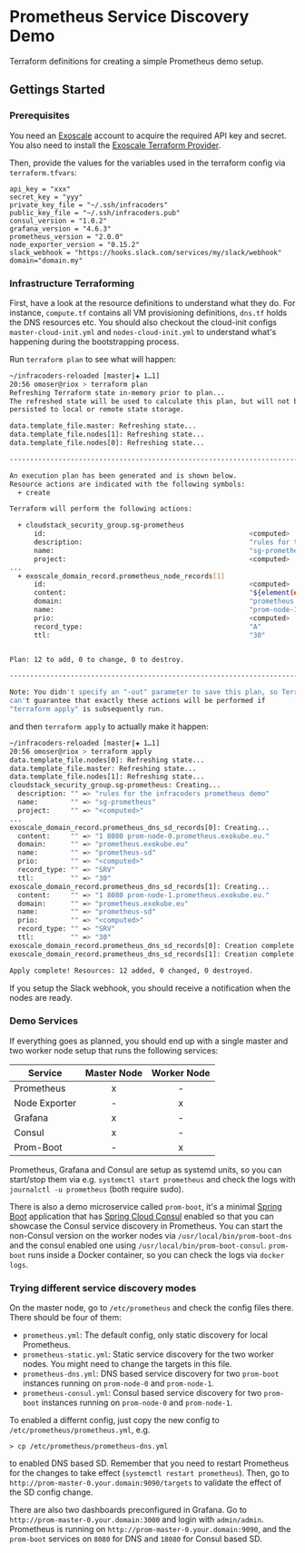 # Prometheus Service Discovery Demo

Terraform definitions for creating a simple Prometheus demo setup.

## Gettings Started

### Prerequisites
You need an [Exoscale](https://www.exoscale.ch/) account to acquire the required API key and secret. You also need to install the [Exoscale Terraform Provider](https://github.com/exoscale/terraform-provider-exoscale).

Then, provide the values for the variables used in the terraform config via `terraform.tfvars`:

```
api_key = "xxx"
secret_key = "yyy"
private_key_file = "~/.ssh/infracoders"
public_key_file = "~/.ssh/infracoders.pub"
consul_version = "1.0.2"
grafana_version = "4.6.3"
prometheus_version = "2.0.0"
node_exporter_version = "0.15.2"
slack_webhook = "https://hooks.slack.com/services/my/slack/webhook"
domain="domain.my"
```

### Infrastructure Terraforming

First, have a look at the resource definitions to understand what they do. For instance, `compute.tf` contains all VM provisioning definitions, `dns.tf` holds the DNS resources etc.
You should also checkout the cloud-init configs `master-cloud-init.yml` and `nodes-cloud-init.yml` to understand what's happening during the bootstrapping process.

Run `terraform plan` to see what will happen:

```bash
~/infracoders-reloaded [master|✚ 1…1]
20:56 omoser@riox > terraform plan
Refreshing Terraform state in-memory prior to plan...
The refreshed state will be used to calculate this plan, but will not be
persisted to local or remote state storage.

data.template_file.master: Refreshing state...
data.template_file.nodes[1]: Refreshing state...
data.template_file.nodes[0]: Refreshing state...

------------------------------------------------------------------------

An execution plan has been generated and is shown below.
Resource actions are indicated with the following symbols:
  + create

Terraform will perform the following actions:

  + cloudstack_security_group.sg-prometheus
      id:                                                  <computed>
      description:                                         "rules for the infracoders prometheus demo"
      name:                                                "sg-prometheus"
      project:                                             <computed>
...
  + exoscale_domain_record.prometheus_node_records[1]
      id:                                                  <computed>
      content:                                             "${element(exoscale_compute.nodes.*.ip_address, count.index)}"
      domain:                                              "prometheus.exokube.eu"
      name:                                                "prom-node-1"
      prio:                                                <computed>
      record_type:                                         "A"
      ttl:                                                 "30"


Plan: 12 to add, 0 to change, 0 to destroy.

------------------------------------------------------------------------

Note: You didn't specify an "-out" parameter to save this plan, so Terraform
can't guarantee that exactly these actions will be performed if
"terraform apply" is subsequently run.
```

and then `terraform apply` to actually make it happen:

```bash
~/infracoders-reloaded [master|✚ 1…1]
20:56 omoser@riox > terraform apply
data.template_file.nodes[0]: Refreshing state...
data.template_file.master: Refreshing state...
data.template_file.nodes[1]: Refreshing state...
cloudstack_security_group.sg-prometheus: Creating...
  description: "" => "rules for the infracoders prometheus demo"
  name:        "" => "sg-prometheus"
  project:     "" => "<computed>"
...
exoscale_domain_record.prometheus_dns_sd_records[0]: Creating...
  content:     "" => "1 8080 prom-node-0.prometheus.exokube.eu."
  domain:      "" => "prometheus.exokube.eu"
  name:        "" => "prometheus-sd"
  prio:        "" => "<computed>"
  record_type: "" => "SRV"
  ttl:         "" => "30"
exoscale_domain_record.prometheus_dns_sd_records[1]: Creating...
  content:     "" => "1 8080 prom-node-1.prometheus.exokube.eu."
  domain:      "" => "prometheus.exokube.eu"
  name:        "" => "prometheus-sd"
  prio:        "" => "<computed>"
  record_type: "" => "SRV"
  ttl:         "" => "30"
exoscale_domain_record.prometheus_dns_sd_records[0]: Creation complete after 0s (ID: 13199375)
exoscale_domain_record.prometheus_dns_sd_records[1]: Creation complete after 0s (ID: 13199376)

Apply complete! Resources: 12 added, 0 changed, 0 destroyed.

```
If you setup the Slack webhook, you should receive a notification when the nodes are ready.

### Demo Services
If everything goes as planned, you should end up with a single master and two worker node setup that runs the following services:

| Service | Master Node | Worker Node |
| --------| :--: | :--: |
| Prometheus | x | - |
| Node Exporter | - | x |
| Grafana | x | - | 
| Consul | x | - |
| Prom-Boot | - | x |

Prometheus, Grafana and Consul are setup as systemd units, so you can start/stop them via e.g. `systemctl start prometheus` and check the logs with `journalctl -u prometheus` (both require sudo).

There is also a demo microservice called `prom-boot`, it's a minimal [Spring Boot](https://projects.spring.io/spring-boot/) application that has [Spring Cloud Consul](https://cloud.spring.io/spring-cloud-consul/) enabled so that you can 
showcase the Consul service discovery in Prometheus. You can start the non-Consul version on the worker nodes via `/usr/local/bin/prom-boot-dns` and the consul enabled one using `/usr/local/bin/prom-boot-consul`. `prom-boot` runs inside a Docker container, so you can check the logs via `docker logs`.

### Trying different service discovery modes

On the master node, go to `/etc/prometheus` and check the config files there. There should be four of them:

* `prometheus.yml`: The default config, only static discovery for local Prometheus.
* `prometheus-static.yml`: Static service discovery for the two worker nodes. You might need to change the targets in this file.
* `prometheus-dns.yml`: DNS based service discovery for two `prom-boot` instances running on `prom-node-0` and `prom-node-1`.
* `prometheus-consul.yml`: Consul based service discovery for two `prom-boot` instances running on `prom-node-0` and `prom-node-1`.

To enabled a differnt config, just copy the new config to `/etc/prometheus/prometheus.yml`, e.g.

```
> cp /etc/prometheus/prometheus-dns.yml
```

to enabled DNS based SD.  Remember that you need to restart Prometheus for the changes to take effect (`systemctl restart prometheus`). Then, go to  `http://prom-master-0.your.domain:9090/targets` to validate the effect of the SD config change.

There are also two dashboards preconfigured in Grafana. Go to `http://prom-master-0.your.domain:3000` and login with `admin/admin`. Prometheus is running on `http://prom-master-0.your.domain:9090`,
and the `prom-boot` services on `8080` for DNS and `18080` for Consul based SD.


